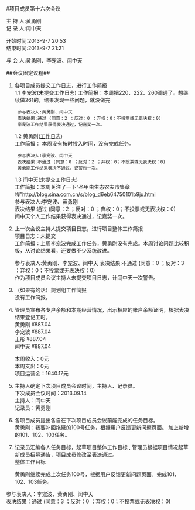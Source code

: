 #项目成员第十六次会议

主 持 人:黄勇刚  
记 录 人:闫中天  

开始时间:2013-9-7 20:53  
结束时间:2013-9-7 21:21 

与 会 人:黄勇刚、李宠波、闫中天 

##会议固定议程##
1. 各项目成员提交工作日志，进行工作简报  
    1.1 李宠波(未提交工作日志)
        工作简报：本周把220、222、260调通了。想继续做261的，结果发现一些问题，就没做完

        参与表决人:黄勇刚、闫中天  
        表决结果:通过 (同意：2 ；反对：0 ；弃权：0；不投票或无表决权：0)  
        李宠波工作结果获得表决通过，记嘉奖一次。

        
  

	1.2 黄勇刚(<a href="https://github.com/mistyworm/Food.Log/blob/master/%E9%BB%84%E5%8B%87%E5%88%9A.201309.md">工作日志</a>)  
		工作简报： 本周没有按时投入时间，没有完成任务。

		参与表决人:李宠波、闫中天   
        表决结果:不通过 (同意：0 ；反对：2 ；弃权：0；不投票或无表决权：0)  
        黄勇刚工作结果表决不通过，记警告一次。  
  

	1.3  闫中天(未提交工作日志)  
		工作简报：本周关注了一下“圣甲虫生态农夫市集章程”http://blog.sina.com.cn/s/blog_d6eb64750101b9ju.html   
		参与表决人:李宠波、黄勇刚  
        表决结果:通过 (同意：2 ；反对：0 ；弃权：0；不投票或无表决权：0)  
        闫中天个人工作结果获得表决通过，记嘉奖一次。

  

2. 上一次会议主持人提交项目日志，进行项目整体工作简报  
    项目日志：未提交  
	工作简报：上周李宠波完成工作任务，黄勇刚没有完成。本周讨论问题比较积极，从讨论结果看，还要做不少系统改进。



    
  
	参与表决人:黄勇刚、李宠波、闫中天
    表决结果:不通过 (同意：0 ；反对：3 ；弃权：0；不投票或无表决权：0)  
    作为项目成员会议主持人未提交项目日志，计闫中天一次警告。   


3. （如果有的话）规划组工作简报  
	没有工作简报。  

4. 管理员宣布各专户余额和本期经营情况，出示相应的账户余额证明，根据表决结果登记工时。  
    黄勇刚 ¥887.04  
    李宠波 ¥887.04  
    王彤 ¥887.04  
    闫中天 ¥887.04  

    本周收入：0元  
    本周支出：0元  
    项目运营金：1640.17元 

5. 主持人确定下次项目成员会议时间，主持人、记录员。  
	下次成员会议时间：2013.09.14    
        主持人：闫中天   
        记录员：黄勇刚     
  

6. 各项目成员提出各自在下次项目成员会议前能完成的任务目标。  
	黄勇刚：我要补回拖延的100号任务，根据用户反馈更新问题页面。   加上新增的101、102、103任务。
 
	

7. 记录员汇编各人任务目标，起草项目整体工作目标 , 管理员根据项目情况起草新成员招募通告，项目成员修改至表决通过。  
    整体工作目标
  
    黄勇刚继续完成上次任务100号，根据用户反馈更新问题页面。完成101、102、103任务。

 
参与表决人：李宠波、黄勇刚、闫中天           
表决结果：通过  (同意：3 ；反对：0 ；弃权：0；不投票或无表决权：0) 